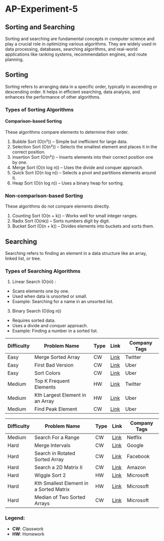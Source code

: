 # AP-Experiment-5

## Sorting and Searching

Sorting and searching are fundamental concepts in computer science and play a crucial role in optimizing various algorithms. They are widely used in data processing, databases, searching algorithms, and real-world applications like ranking systems, recommendation engines, and route planning.

## Sorting
Sorting refers to arranging data in a specific order, typically in ascending or descending order. It helps in efficient searching, data analysis, and enhances the performance of other algorithms.
### Types of Sorting Algorithms
#### Comparison-based Sorting
These algorithms compare elements to determine their order.

1. Bubble Sort (O(n²)) – Simple but inefficient for large data.
2. Selection Sort (O(n²)) – Selects the smallest element and places it in the correct position.
3. Insertion Sort (O(n²)) – Inserts elements into their correct position one by one.
4. Merge Sort (O(n log n)) – Uses the divide and conquer approach.
5. Quick Sort (O(n log n)) – Selects a pivot and partitions elements around it.
6. Heap Sort (O(n log n)) – Uses a binary heap for sorting.

### Non-comparison-based Sorting
These algorithms do not compare elements directly.

1. Counting Sort (O(n + k)) – Works well for small integer ranges.
2. Radix Sort (O(nk)) – Sorts numbers digit by digit.
3. Bucket Sort (O(n + k)) – Divides elements into buckets and sorts them.

## Searching
Searching refers to finding an element in a data structure like an array, linked list, or tree.

### Types of Searching Algorithms
1. Linear Search (O(n)) :
- Scans elements one by one.
- Used when data is unsorted or small.
- Example: Searching for a name in an unsorted list.

3. Binary Search (O(log n))
- Requires sorted data.
- Uses a divide and conquer approach.
- Example: Finding a number in a sorted list.


| Difficulty | Problem Name | Type | Link | Company Tags |
|------------|--------------|------|------|--------------|
| Easy | Merge Sorted Array | CW | [Link](https://leetcode.com/problems/merge-sorted-array/) | Twitter |
| Easy | First Bad Version | CW | [Link](https://leetcode.com/problems/first-bad-version/) | Uber |
| Easy | Sort Colors | CW | [Link](https://leetcode.com/problems/sort-colors/) | Uber |
| Medium | Top K Frequent Elements | HW | [Link](https://leetcode.com/problems/top-k-frequent-elements/) | Twitter |
| Medium | Kth Largest Element in an Array | HW | [Link](https://leetcode.com/problems/kth-largest-element-in-an-array/) | Uber |
| Medium | Find Peak Element | CW | [Link](https://leetcode.com/problems/find-peak-element/) | Uber |



| Difficulty | Problem Name | Type | Link | Company Tags |
|------------|--------------|------|------|--------------|
| Medium | Search For a Range | CW | [Link](https://leetcode.com/problems/search-for-a-range/) | Netflix |
| Hard | Merge Intervals | CW | [Link](https://leetcode.com/problems/merge-intervals/) | Google |
| Hard | Search in Rotated Sorted Array | CW | [Link](https://leetcode.com/problems/search-in-rotated-sorted-array/) | Facebook |
| Hard | Search a 2D Matrix II | CW | [Link](https://leetcode.com/problems/search-a-2d-matrix-ii/) | Amazon |
| Hard | Wiggle Sort 2 | HW | [Link](https://leetcode.com/problems/wiggle-sort-2/) | Microsoft |
| Hard | Kth Smallest Element in a Sorted Matrix | HW | [Link](https://leetcode.com/problems/kth-smallest-element-in-a-sorted-matrix/) | Microsoft |
| Hard | Median of Two Sorted Arrays | CW | [Link](https://leetcode.com/problems/median-of-two-sorted-arrays/) | Microsoft |

### Legend:
- **CW**: Classwork  
- **HW**: Homework  
